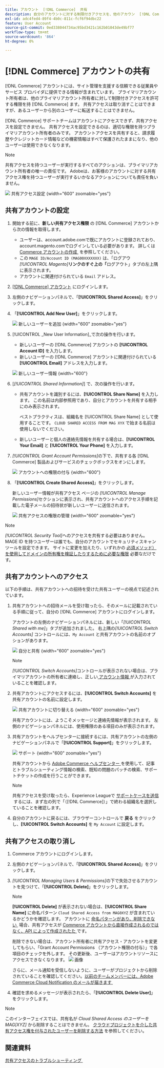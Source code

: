 ```yaml
---
title: アカウント  [!DNL Commerce]  共有
description: 自分のアカウントに対する制限付きアクセスを、他のアカウン  [!DNL Commerce]  所有者に許可する方法  [!DNL Commerce]  説明します。
exl-id: adc4fed4-89f4-4b0c-811c-fcf6f94dbc22
feature: User Account
source-git-commit: 0ed338044734ac95bd3421c162b01043de49bf77
workflow-type: tm+mt
source-wordcount: '864'
ht-degree: 0%

---
```


# [!DNL Commerce] アカウントの共有

[!DNL Commerce] アカウントには、サイト管理を支援する信頼できる従業員やサービス プロバイダに提供できる情報が含まれています。 プライマリアカウント所有者は、他のプライマリアカウント所有者に対して制限付きアクセスを許可する権限を持 [!DNL Commerce] ます。 共有アクセスは取り消すことはできますが、あるユーザーから別のユーザーに転送することはできません。

[!DNL Commerce] サポートチームはアカウントにアクセスできず、共有アクセスを設定できません。 共有アクセスを設定できるのは、適切な権限を持つプライマリアカウント所有者のみです。 アカウントアクセスを共有すると、請求履歴やクレジットカード情報などの機密情報はすべて保護されたままになり、他のユーザーは使用できなくなります。

>[!NOTE]
>
>共有アクセスを持つユーザーが実行するすべてのアクションは、プライマリアカウント所有者の唯一の責任です。 Adobeは、お客様のアカウントに対する共有アクセス権を持つユーザーが実行するいかなるアクションについても責任を負いません。

![&#x200B; 共有アクセス設定 &#x200B;](./assets/shared-access.png){width="600" zoomable="yes"}

## 共有アカウントの設定

1. 開始する前に、**新しい共有アクセス権限** の [!DNL Commerce] アカウントから次の情報を取得します。

   - ユーザーは、account.adobe.comで既にアカウントに登録されており、account.magento.comでログインしている必要があります。 詳しくは [Commerce アカウントの作成 &#x200B;](https://experienceleague.adobe.com/ja/docs/commerce-admin/start/commerce-account/commerce-account-create#create-a-commerce-account) を参照してください。
   - この `MAGE ID/Account ID (MAG00XXXXXXX)` は、「ログアウ _[!UICONTROL Magento]_&#x200B;**リンクのすぐ上の「**&#x200B;ログアウト」タブの左上隅に表示されます。
   - アカウントに関連付けられている `Email` アドレス。

1. [[!DNL Commerce]  アカウント &#x200B;](commerce-account-create.md) にログインします。

1. 左側のナビゲーションパネルで、「**[!UICONTROL Shared Access]**」をクリックします。

1. 「**[!UICONTROL Add New User]**」をクリックします。

   ![&#x200B; 新しいユーザーを追加 &#x200B;](./assets/shared-access-add.png){width="600" zoomable="yes"}

1. [!UICONTROL _New User Information]_で次の操作を行います。

   - 新しいユーザーの [!DNL Commerce] アカウントの **[!UICONTROL Account ID]** を入力します。
   - 新しいユーザーの [!DNL Commerce] アカウントに関連付けられている **[!UICONTROL Email]** アドレスを入力します。

   ![&#x200B; 新しいユーザー情報 &#x200B;](./assets/shared-new-user.png){width="600"}

1. [_[!UICONTROL Shared Information]_] で、次の操作を行います。

   - 共有アカウントを識別するには、**[!UICONTROL Share Name]** を入力します。 この名前は内部参照用であり、自分とアカウントを共有する相手にのみ表示されます。

     ベストプラクティスは、組織名を [!UICONTROL Share Name] として使用することです。 `CLOUD SHARED ACCESS FROM MAG XYX` で始まる名前は使用しないでください。
   - 新しいユーザーと個人の連絡先情報を共有する場合は、**[!UICONTROL Your Email]** と **[!UICONTROL Your Phone]** を入力します。

1. _[!UICONTROL Grant Account Permissions]_&#x200B;の下で、共有する各 [!DNL Commerce] 製品およびサービスのチェックボックスをオンにします。

   ![&#x200B; アカウントへの権限の付与 &#x200B;](./assets/shared-permissions.png){width="600"}

1. 「**[!UICONTROL Create Shared Access]**」をクリックします。

   新しいユーザー情報が共有アクセス ページの _[!UICONTROL Manage Permissions]_&#x200B;セクションに表示され、共有アカウントへのアクセス手順を記載した電子メールの招待状が新しいユーザーに送信されます。

   ![&#x200B; 共有アクセスの権限の管理 &#x200B;](./assets/shared-manage-permissions.png){width="600" zoomable="yes"}

>[!NOTE]
>
>_[!UICONTROL Security Tool]_&#x200B;へのアクセスを共有する必要はありません。MAGE ID を持つユーザーは誰でも、自分のアカウントでセキュリティスキャンツールを設定できます。 サイトに変更を加えたり、いずれかの [&#x200B; 必須メソッド）を使用してドメインの所有権を検証したりするために必要な権限 &#x200B;](https://experienceleague.adobe.com/ja/docs/commerce-admin/systems/security/security-scan) 必要なだけです。

## 共有アカウントへのアクセス

以下の手順は、共有アカウントへの招待を受けた共有ユーザーの視点で記述されています。

1. 共有アカウントへの招待メールを受け取ったら、そのメールに記載されている手順に従って、自分の [!DNL Commerce] アカウントにログインします。

   アカウントの左側のナビゲーションパネルには、新しい「_[!UICONTROL Shared with me]_」タブが追加されました。 右上隅の&#x200B;_[!UICONTROL Switch Accounts]_ コントロールには、`My Account` と共有アカウントの名前のオプションがあります。

   ![&#x200B; 自分と共有 &#x200B;](./assets/shared-with-me.png){width="600" zoomable="yes"}

   >[!NOTE]
   >
   >   _[!UICONTROL Switch Accounts]_&#x200B;コントロールが表示されない場合は、プライマリアカウントの所有者に連絡し、正しい [&#x200B; アカウント情報 &#x200B;](#set-up-a-shared-account) が入力されていることを確認します。


1. 共有アカウントにアクセスするには、**[!UICONTROL Switch Accounts]** を共有アカウントの名前に設定します。

   ![&#x200B; 共有アカウントに切り替える &#x200B;](./assets/shared-switch.png){width="600" zoomable="yes"}

   共有アカウントには、ようこそメッセージと連絡先情報が表示されます。 左側のナビゲーションパネルには、使用権限のある項目のみが表示されます。

1. 共有アカウントをヘルプセンターに接続するには、共有アカウントの左側のナビゲーションパネルで「**[!UICONTROL Support]**」をクリックします。

   ![&#x200B; サポート &#x200B;](./assets/shared-support.png){width="600" zoomable="yes"}

   共有アカウントから [Adobe Commerce ヘルプセンター &#x200B;](https://experienceleague.adobe.com/ja/docs/commerce-knowledge-base/kb/overview) を使用して、記事とトラブルシューティング情報の検索、既知の問題のパッチの検索、サポートチケットの作成を行うことができます。

   >[!NOTE]
   >
   >共有アクセスを受け取ったら、Experience Leagueで [&#x200B; サポートケースを送信 &#x200B;](https://experienceleague.adobe.com/ja/docs/commerce-knowledge-base/kb/help-center-guide/magento-help-center-user-guide#support-case) するには、まず左の列で「（[!DNL Commerce]）」で終わる組織名を選択していることを確認します。

1. 自分のアカウントに戻るには、ブラウザーコントロールで **戻る** をクリックし、**[!UICONTROL Switch Accounts]** を `My Account` に設定します。

## 共有アクセスの取り消し

1. Commerce アカウントにログインします。

1. 左側のナビゲーションパネルで、「**[!UICONTROL Shared Access]**」をクリックします。

1. _[!UICONTROL Managing Users & Permissions]_&#x200B;の下で失効させるアカウントを見つけて、「**[!UICONTROL Delete]**」をクリックします。

   >[!NOTE]
   >
   > **[!UICONTROL Delete]** が表示されない場合は、**[!UICONTROL Share Name]** に命名パターン `Cloud Shared Access from MAG0XYZ` が含まれているかどうかを確認します。 アカウントに [&#x200B; 命名パターンがあり、削除できない &#x200B;](https://experienceleague.adobe.com/ja/docs/commerce-knowledge-base/kb/help-center-guide/magento-help-center-user-guide#remove-cloud-shared-access-users) 場合、共有アクセスが [Commerce アカウントから直接作成されるのではなく、API によって作成されたた &#x200B;](https://account.magento.com/) です。
   > 
   > 削除できない場合は、アカウント所有者に共有アクセス・アカウントを変更してもらい、「Grant Account Permissions （アカウント権限の付与）」で各項目のチェックを外します。 その更新後、ユーザーはアカウントリソースにアクセスできなくなります。
   > ![&#x200B; 画像 &#x200B;](https://git.corp.adobe.com/AdobeDocs/commerce-admin.en/assets/38345/55f383e5-89c7-4832-bada-f765b522f4b5)
   >
   > さらに、メール通知を受信しないように、ユーザーがプロジェクトから削除されていることを確認してください。[&#x200B; 以前のチームメンバーには、Adobe Commerce Cloud Notification のメールが届きます &#x200B;](https://experienceleague.adobe.com/ja/docs/commerce-knowledge-base/kb/troubleshooting/miscellaneous/former-teammembers-receive-cloud-notification-emails)


1. 確認を求めるメッセージが表示されたら、「**[!UICONTROL Delete User]**」をクリックします。

>[!NOTE]
>
>このインターフェイスでは、共有名が _Cloud Shared Access のユーザーを MAG[XYZ]_ から削除することはできません。 [&#x200B; クラウドプロジェクトを介した共有アクセス権を付与されたユーザーを削除する方法 &#x200B;](https://experienceleague.adobe.com/ja/docs/commerce-knowledge-base/kb/help-center-guide/magento-help-center-user-guide#remove-cloud-shared-access-users) を参照してください。

## 関連資料

[&#x200B; 共有アクセスのトラブルシューティング &#x200B;](https://experienceleague.adobe.com/ja/docs/commerce-knowledge-base/kb/troubleshooting/miscellaneous/shared-access-troubleshooting)


